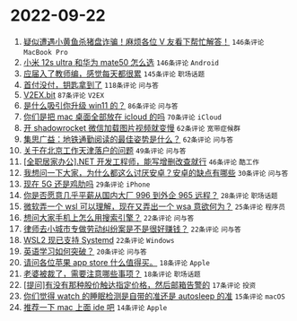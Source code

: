 # 2022-09-22

1. [疑似遭遇小黄鱼杀猪盘诈骗！麻烦各位 V 友看下帮忙解答！](https://www.v2ex.com/t/882020) `146条评论` `MacBook Pro`
1. [小米 12s ultra 和华为 mate50 怎么选](https://www.v2ex.com/t/882053) `146条评论` `Android`
1. [应届入了教师编，感觉每天都很累](https://www.v2ex.com/t/882102) `145条评论` `职场话题`
1. [首付没付，钥匙拿到了](https://www.v2ex.com/t/882021) `118条评论` `问与答`
1. [V2EX.bit](https://www.v2ex.com/t/882082) `87条评论` `V2EX`
1. [是什么吸引你升级 win11 的？](https://www.v2ex.com/t/882017) `86条评论` `问与答`
1. [你们是把 mac 桌面全部放在 icloud 的吗](https://www.v2ex.com/t/882126) `70条评论` `iCloud`
1. [开 shadowrocket 微信加载图片视频就变慢](https://www.v2ex.com/t/882023) `62条评论` `宽带症候群`
1. [集思广益：地铁通勤阅读的最佳姿势是什么？](https://www.v2ex.com/t/882070) `62条评论` `问与答`
1. [关于在北京工作天津落户的问题](https://www.v2ex.com/t/882069) `49条评论` `问与答`
1. [[全职居家办公].NET 开发工程师，能写增删改查就行](https://www.v2ex.com/t/882039) `46条评论` `酷工作`
1. [我想问一下大家，为什么都这么讨厌安卓？安卓的缺点有哪些](https://www.v2ex.com/t/882163) `30条评论` `问与答`
1. [现在 5G 还是鸡肋吗](https://www.v2ex.com/t/882178) `29条评论` `iPhone`
1. [你是否愿意几乎平薪从国内大厂 996 到外企 965 远程？](https://www.v2ex.com/t/882172) `28条评论` `职场话题`
1. [微软弄一个 wsl 可以理解，现在又弄出一个 wsa 意欲何为？](https://www.v2ex.com/t/882207) `25条评论` `程序员`
1. [想问大家手机上怎么用搜索引擎？](https://www.v2ex.com/t/882191) `22条评论` `问与答`
1. [律师去小城市专做劳动纠纷案是不是很好赚钱？](https://www.v2ex.com/t/882155) `22条评论` `问与答`
1. [WSL2 现已支持 Systemd](https://www.v2ex.com/t/882117) `22条评论` `Windows`
1. [英语学习如何突破？](https://www.v2ex.com/t/882166) `20条评论` `问与答`
1. [请问各位苹果 app store 什么值得买。](https://www.v2ex.com/t/882154) `18条评论` `Apple`
1. [老婆被裁了，需要注意哪些事项？](https://www.v2ex.com/t/882077) `18条评论` `职场话题`
1. [[提问]有没有那种股价触达指定价格，然后邮箱告警的](https://www.v2ex.com/t/882125) `17条评论` `投资`
1. [你们觉得 watch 的睡眠检测是自带的准还是 autosleep 的准](https://www.v2ex.com/t/882123) `15条评论` `macOS`
1. [推荐一下 mac 上面 ide 吧](https://www.v2ex.com/t/882050) `14条评论` `Apple`
